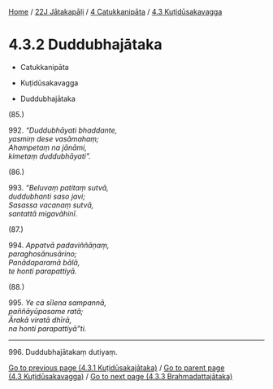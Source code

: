 
[Home](/) / [22J Jātakapāḷi](../../../22J.md) / [4 Catukkanipāta](../../4.md) / [4.3 Kuṭidūsakavagga](../4.3.md)

# 4.3.2 Duddubhajātaka

* Catukkanipāta

* Kuṭidūsakavagga

* Duddubhajātaka

(85.)

992\. _“Duddubhāyati bhaddante,_  
_yasmiṃ dese vasāmahaṃ;_  
_Ahampetaṃ na jānāmi,_  
_kimetaṃ duddubhāyati”._  


(86.)

993\. _“Beluvaṃ patitaṃ sutvā,_  
_duddubhanti saso javi;_  
_Sasassa vacanaṃ sutvā,_  
_santattā migavāhinī._  


(87.)

994\. _Appatvā padaviññāṇaṃ,_  
_paraghosānusārino;_  
_Panādaparamā bālā,_  
_te honti parapattiyā._  


(88.)

995\. _Ye ca sīlena sampannā,_  
_paññāyūpasame ratā;_  
_Ārakā viratā dhīrā,_  
_na honti parapattiyā”ti._  


---

996\. Duddubhajātakaṃ dutiyaṃ.



[Go to previous page (4.3.1 Kuṭidūsakajātaka)](4.3.1.md) / [Go to parent page (4.3 Kuṭidūsakavagga)](../4.3.md) / [Go to next page (4.3.3 Brahmadattajātaka)](4.3.3.md)


